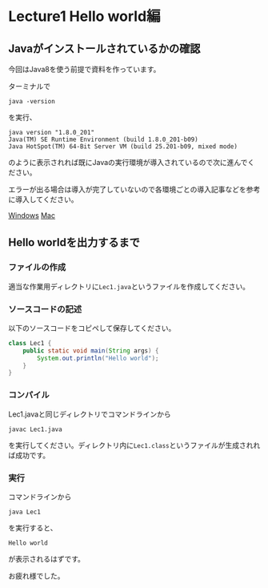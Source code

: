# Lecture1 Hello world編

## Javaがインストールされているかの確認
今回はJava8を使う前提で資料を作っています。

ターミナルで

```
java -version
```

を実行、

```
java version "1.8.0_201"
Java(TM) SE Runtime Environment (build 1.8.0_201-b09)
Java HotSpot(TM) 64-Bit Server VM (build 25.201-b09, mixed mode)
```

のように表示されれば既にJavaの実行環境が導入されているので次に進んでください。

エラーが出る場合は導入が完了していないので各環境ごとの導入記事などを参考に導入してください。

[Windows](https://eng-entrance.com/java-install-jdk-windows)
[Mac](https://eng-entrance.com/java-install-jdk-mac)

## Hello worldを出力するまで

### ファイルの作成
適当な作業用ディレクトリに`Lec1.java`というファイルを作成してください。

### ソースコードの記述
以下のソースコードをコピペして保存してください。

```java:Lec1.java
class Lec1 {
    public static void main(String args) {
        System.out.println("Hello world");
    }
}
```

### コンパイル
Lec1.javaと同じディレクトリでコマンドラインから

```
javac Lec1.java
```

を実行してください。ディレクトリ内に`Lec1.class`というファイルが生成されれば成功です。

### 実行
コマンドラインから

```
java Lec1
```
を実行すると、

```
Hello world
```
が表示されるはずです。

お疲れ様でした。
